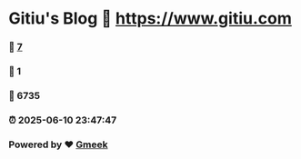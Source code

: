# Gitiu's Blog :link: https://www.gitiu.com 
### :page_facing_up: [7](https://www.gitiu.com/tag.html) 
### :speech_balloon: 1 
### :hibiscus: 6735 
### :alarm_clock: 2025-06-10 23:47:47 
### Powered by :heart: [Gmeek](https://github.com/Meekdai/Gmeek)
